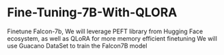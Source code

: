 # Fine-Tuning-7B-With-QLORA
Finetune Falcon-7b, We will leverage PEFT library from Hugging Face ecosystem, as well as QLoRA for more memory efficient finetuning
We will use Guacano DataSet to train the Falcon7B model
